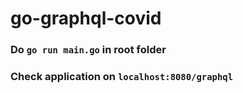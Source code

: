# go-graphql-covid

### Do `go run main.go` in root folder
### Check application on `localhost:8080/graphql`
